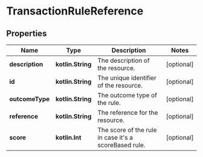 
# TransactionRuleReference

## Properties
Name | Type | Description | Notes
------------ | ------------- | ------------- | -------------
**description** | **kotlin.String** | The description of the resource. |  [optional]
**id** | **kotlin.String** | The unique identifier of the resource. |  [optional]
**outcomeType** | **kotlin.String** | The outcome type of the rule. |  [optional]
**reference** | **kotlin.String** | The reference for the resource. |  [optional]
**score** | **kotlin.Int** | The score of the rule in case it&#39;s a scoreBased rule. |  [optional]



